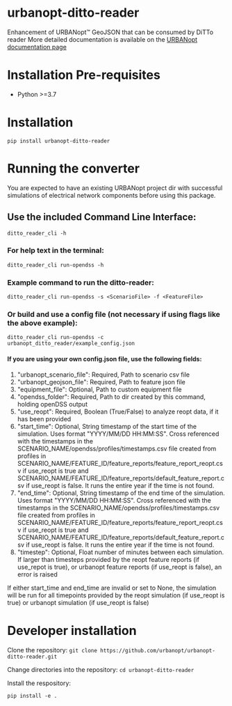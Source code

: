 # urbanopt-ditto-reader
Enhancement of URBANopt™ GeoJSON that can be consumed by DiTTo reader
More detailed documentation is available on the [URBANopt documentation page](https://docs.urbanopt.net/opendss/opendss.html)

# Installation Pre-requisites
- Python >=3.7

# Installation

`pip install urbanopt-ditto-reader`

# Running the converter

You are expected to have an existing URBANopt project dir with successful simulations of electrical network components before using this package.

## Use the included Command Line Interface:

`ditto_reader_cli -h`

### For help text in the terminal:
`ditto_reader_cli run-opendss -h`

### Example command to run the ditto-reader:
`ditto_reader_cli run-opendss -s <ScenarioFile> -f <FeatureFile>`

### Or build and use a config file (not necessary if using flags like the above example):
`ditto_reader_cli run-opendss -c urbanopt_ditto_reader/example_config.json`

#### If you are using your own config.json file, use the following fields:
1. "urbanopt_scenario_file": Required, Path to scenario csv file
1. "urbanopt_geojson_file": Required, Path to feature json file
1. "equipment_file": Optional, Path to custom equipment file
1. "opendss_folder": Required, Path to dir created by this command, holding openDSS output
1. "use_reopt": Required, Boolean (True/False) to analyze reopt data, if it has been provided
1. "start_time": Optional, String timestamp of the start time of the simulation. Uses format "YYYY/MM/DD HH:MM:SS". Cross referenced with the timestamps in the SCENARIO_NAME/opendss/profiles/timestamps.csv file created from profiles in SCENARIO_NAME/FEATURE_ID/feature_reports/feature_report_reopt.csv if use_reopt is true and SCENARIO_NAME/FEATURE_ID/feature_reports/default_feature_report.csv if use_reopt is false. It runs the entire year if the time is not found.
1. "end_time": Optional, String timestamp of the end time of the simulation. Uses format "YYYY/MM/DD HH:MM:SS". Cross referenced with the timestamps in the SCENARIO_NAME/opendss/profiles/timestamps.csv file created from profiles in SCENARIO_NAME/FEATURE_ID/feature_reports/feature_report_reopt.csv if use_reopt is true and SCENARIO_NAME/FEATURE_ID/feature_reports/default_feature_report.csv if use_reopt is false. It runs the entire year if the time is not found.
1. "timestep": Optional, Float number of minutes between each simulation. If larger than timesteps provided by the reopt feature reports (if use_repot is true), or urbanopt feature reports (if use_reopt is false), an error is raised

If either start_time and end_time are invalid or set to None, the simulation will be run for all timepoints provided by the reopt simulation (if use_reopt is true) or urbanopt simulation (if use_reopt is false)

# Developer installation

Clone the repository:
`git clone https://github.com/urbanopt/urbanopt-ditto-reader.git`

Change directories into the repository:
`cd urbanopt-ditto-reader`

Install the respository:

`pip install -e .`
